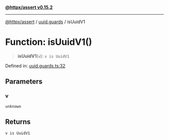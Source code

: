 [**@httpx/assert v0.15.2**](../../README.md)

***

[@httpx/assert](../../README.md) / [uuid.guards](../README.md) / isUuidV1

# Function: isUuidV1()

> **isUuidV1**(`v`): `v is UuidV1`

Defined in: [uuid.guards.ts:32](https://github.com/belgattitude/httpx/blob/8fd1b2a11c89b6d4d436a81e516da107a812f824/packages/assert/src/uuid.guards.ts#L32)

## Parameters

### v

`unknown`

## Returns

`v is UuidV1`
